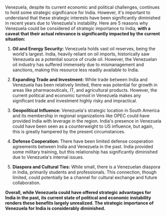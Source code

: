 Venezuela, despite its current economic and political challenges, continues to hold some strategic significance for India. However, it's important to understand that these strategic interests have been significantly diminished in recent years due to Venezuela's instability. Here are 5 reasons why Venezuela could be considered of strategic importance to India, **with a caveat that their actual relevance is significantly impacted by the current situation:**

1. **Oil and Energy Security:** Venezuela holds vast oil reserves, being the world's largest.  India, heavily reliant on oil imports, historically saw Venezuela as a potential source of crude oil.  However, the Venezuelan oil industry has suffered immensely due to mismanagement and sanctions, making this resource less readily available to India.

2. **Expanding Trade and Investment:**  While trade between India and Venezuela has been relatively limited, there was potential for growth in areas like pharmaceuticals, IT, and agricultural products.  However, the current political and economic turmoil in Venezuela makes any significant trade and investment highly risky and impractical.

3. **Geopolitical Influence:** Venezuela's strategic location in South America and its membership in regional organizations like OPEC could have provided India with leverage in the region.  India's presence in Venezuela could have been seen as a counterweight to US influence, but again, this is greatly hampered by the present circumstances.

4. **Defense Cooperation:**  There have been limited defense cooperation agreements between India and Venezuela in the past.  India provided some military training, but this relationship has significantly diminished due to Venezuela's internal issues.

5. **Diaspora and Cultural Ties:**  While small, there is a Venezuelan diaspora in India, primarily students and professionals. This connection, though limited, could potentially be a channel for cultural exchange and future collaboration.

**Overall, while Venezuela could have offered strategic advantages for India in the past, its current state of political and economic instability renders these benefits largely unrealized.  The strategic importance of Venezuela for India is considerably diminished.** 
